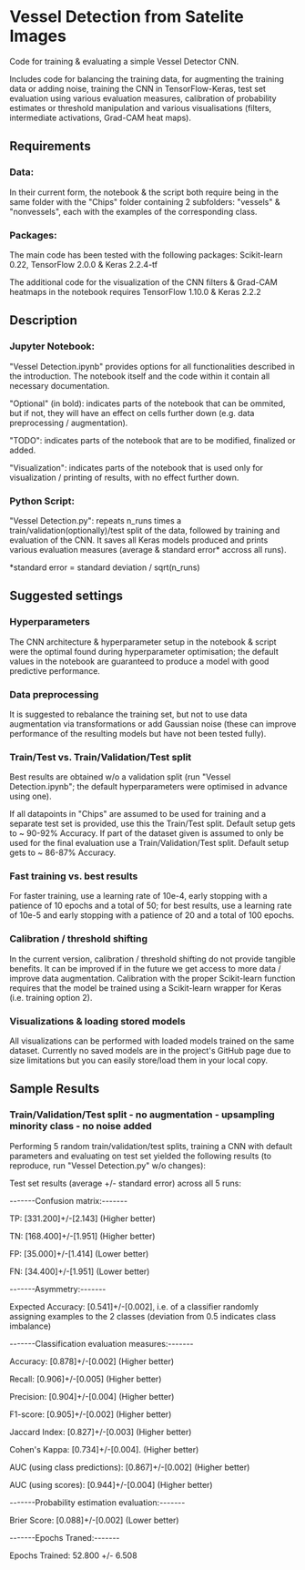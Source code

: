 # Vessel Detection from Satelite Images
Code for training & evaluating a simple Vessel Detector CNN.

Includes code for balancing the training data, for augmenting the training data or adding noise, training the CNN in TensorFlow-Keras, test set evaluation using various evaluation measures, calibration of probability estimates or threshold manipulation and various visualisations (filters, intermediate activations, Grad-CAM heat maps).

## Requirements
### Data:
In their current form, the notebook & the script both require being in the same folder with the "Chips" folder containing 2 subfolders: "vessels" & "nonvessels", each with the examples of the corresponding class.

### Packages:
The main code has been tested with the following packages: Scikit-learn 0.22, TensorFlow 2.0.0 & Keras 2.2.4-tf

The additional code for the visualization of the CNN filters & Grad-CAM heatmaps in the notebook requires TensorFlow 1.10.0 & Keras 2.2.2

## Description

### Jupyter Notebook:
"Vessel Detection.ipynb" provides options for all functionalities described in the introduction. The notebook itself and the code within it contain all necessary documentation.

"Optional" (in bold): indicates parts of the notebook that can be ommited, but if not, they will have an effect on cells further down (e.g. data preprocessing / augmentation).

"TODO": indicates parts of the notebook that are to be modified, finalized or added.

"Visualization": indicates parts of the notebook that is used only for visualization / printing of results, with no effect further down.

### Python Script:
"Vessel Detection.py": repeats n_runs times a train/validation(optionally)/test split of the data, followed by training and evaluation of the CNN. It saves all Keras models produced and prints various evaluation measures (average & standard error* accross all runs).

*standard error = standard deviation / sqrt(n_runs) 

## Suggested settings

### Hyperparameters
The CNN architecture & hyperparameter setup in the notebook & script were the optimal found during hyperparameter optimisation; the default values in the notebook are guaranteed to produce a model with good predictive performance.

### Data preprocessing 
It is suggested to rebalance the training set, but not to use data augmentation via transformations or add Gaussian noise (these can improve performance of the resulting models but have not been tested fully).

### Train/Test vs. Train/Validation/Test split
Best results are obtained w/o a validation split (run "Vessel Detection.ipynb"; the default hyperparameters were optimised in advance using one).

If all datapoints in "Chips" are assumed to be used for training and a separate test set is provided, use this the Train/Test split. Default setup gets to ~ 90-92% Accuracy. If part of the dataset given is assumed to only be used for the final evaluation use a Train/Validation/Test split. Default setup gets to ~ 86-87% Accuracy.

### Fast training vs. best results
For faster training, use a learning rate of 10e-4,  early stopping with a patience of 10 epochs and a total of 50; for best results, use a learning rate of 10e-5 and early stopping with a patience of 20 and a total of 100 epochs.

### Calibration / threshold shifting
In the current version, calibration / threshold shifting do not provide tangible benefits. It can be improved if in the future we get access to more data / improve data augmentation. Calibration with the proper Scikit-learn function requires that the model be trained using a Scikit-learn wrapper for Keras (i.e. training option 2).

### Visualizations & loading stored models
All visualizations can be performed with loaded models trained on the same dataset. Currently no saved models are in the project's GitHub page due to size limitations but you can easily store/load them in your local copy.

## Sample Results

### Train/Validation/Test split - no augmentation - upsampling minority class - no noise added
Performing 5 random train/validation/test splits, training a CNN with default parameters and evaluating on test set yielded the following results (to reproduce, run "Vessel Detection.py" w/o changes):

Test set results (average +/- standard error) across all 5 runs:

-------Confusion matrix:-------

TP: [331.200]+/-[2.143]   (Higher better)
 
TN: [168.400]+/-[1.951]   (Higher better)

FP: [35.000]+/-[1.414]    (Lower better)

FN: [34.400]+/-[1.951]    (Lower better)

-------Asymmetry:-------

Expected Accuracy: [0.541]+/-[0.002], i.e. of a classifier randomly assigning examples to the 2 classes (deviation from 0.5 indicates class imbalance)

-------Classification evaluation measures:-------

Accuracy: [0.878]+/-[0.002]             		     (Higher better)

Recall: [0.906]+/-[0.005]               		     (Higher better)

Precision: [0.904]+/-[0.004]            		     (Higher better)

F1-score: [0.905]+/-[0.002]             		     (Higher better)

Jaccard Index: [0.827]+/-[0.003]        		     (Higher better)

Cohen's Kappa: [0.734]+/-[0.004].                (Higher better)

AUC (using class predictions): [0.867]+/-[0.002] (Higher better)

AUC (using scores): [0.944]+/-[0.004]            (Higher better)

-------Probability estimation evaluation:-------

Brier Score: [0.088]+/-[0.002]  (Lower better)

-------Epochs Traned:-------

Epochs Trained: 52.800 +/- 6.508
